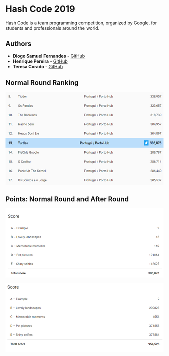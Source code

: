 # Hash Code 2019
Hash Code is a team programming competition, organized by Google, for students and professionals around the world. 

## Authors

* **Diogo Samuel Fernandes** - [GitHub](https://github.com/SamuelKun)
* **Henrique Pereira** - [GitHub](https://github.com/GodAnri)
* **Teresa Corado** - [GitHub](https://github.com/Reesa23)

## Normal Round Ranking
![Hub Rank](score/hub_rank.png "Hub Rank")

## Points: Normal Round and After Round

![Normal Round](score/normal_round.png "Normal Round")

![After Round](score/after_round.PNG "After Round")

